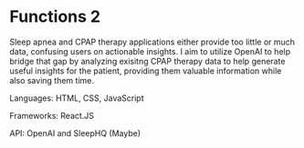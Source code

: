 # Functions 2
 
Sleep apnea and CPAP therapy applications either provide too little or much data, confusing users on actionable insights. I aim to utilize OpenAI to help bridge that gap by analyzing exisitng CPAP therapy data to help generate useful insights for the patient, providing them valuable information while also saving them time.

Languages: HTML, CSS, JavaScript

Frameworks: React.JS

API: OpenAI and SleepHQ (Maybe)
